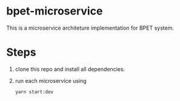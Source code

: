 # bpet-microservice

This is a microservice architeture implementation for BPET system.

# Steps

1. clone this repo and install all dependencies.
2. run each microservice using

   ```
   yarn start:dev

   ```
